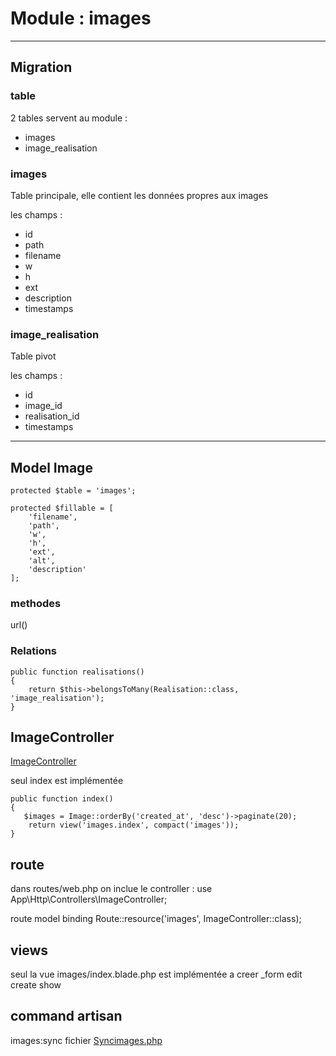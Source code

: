 # Module : images

---

## Migration

### table

2 tables servent au module :
- images
- image_realisation

### images
Table principale, elle contient les données propres aux images

les champs : 
- id
- path
- filename
- w
- h
- ext
- description
- timestamps

###  image_realisation
Table pivot

les champs : 
- id
- image_id
- realisation_id
- timestamps

---

## Model Image

    protected $table = 'images';

    protected $fillable = [
        'filename',
        'path',
        'w',
        'h',
        'ext',
        'alt',
		'description'
    ];

### methodes 
url()


### Relations
	public function realisations()
	{
		return $this->belongsToMany(Realisation::class, 'image_realisation');
	}

## ImageController
[ImageController](./images/ImageController.php)

seul index est implémentée

    public function index()
    {
	   $images = Image::orderBy('created_at', 'desc')->paginate(20);
		return view('images.index', compact('images'));
    }


## route 
dans routes/web.php
on inclue le controller : use App\Http\Controllers\ImageController;

route model binding
Route::resource('images', ImageController::class);


## views
seul la vue images/index.blade.php est implémentée
a creer 
_form
edit
create
show


## command artisan

images:sync fichier [Syncimages.php](./images/SyncImages.php)
